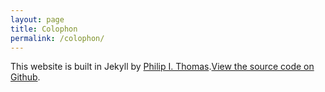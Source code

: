 ```yaml
---
layout: page 
title: Colophon
permalink: /colophon/
---
```

This website is built in Jekyll by [Philip I. Thomas](https://www.philipithomas.com).[View the source code on Github](http://github.com/philipithomas/TuringMechanic).

